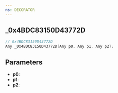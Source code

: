```yaml
---
ns: DECORATOR
---
```

## _0x4BDC83150D43772D

```c
// 0x4BDC83150D43772D
Any _0x4BDC83150D43772D(Any p0, Any p1, Any p2);
```

## Parameters
* **p0**:
* **p1**:
* **p2**:
